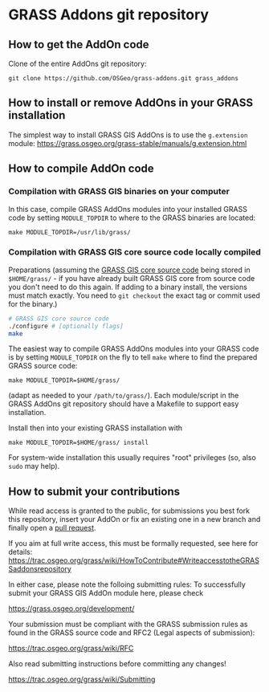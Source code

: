 # GRASS Addons git repository

## How to get the AddOn code

Clone of the entire AddOns git repository:

```
git clone https://github.com/OSGeo/grass-addons.git grass_addons
```

## How to install or remove AddOns in your GRASS installation

The simplest way to install GRASS GIS AddOns is to use the `g.extension`
module:
<https://grass.osgeo.org/grass-stable/manuals/g.extension.html>

## How to compile AddOn code

### Compilation with GRASS GIS binaries on your computer

In this case, compile GRASS AddOns modules into your installed GRASS code
by setting `MODULE_TOPDIR` to where to the GRASS binaries are located:

```
make MODULE_TOPDIR=/usr/lib/grass/
```

### Compilation with GRASS GIS core source code locally compiled

Preparations (assuming the [GRASS GIS core source code](https://github.com/OSGeo/grass)
being stored in `$HOME/grass/` - if you have already built GRASS GIS core from
source code you don't need to do this again. If adding to a binary install,
the versions must match exactly. You need to `git checkout` the exact tag
or commit used for the binary.)

```bash
# GRASS GIS core source code
./configure # [optionally flags]
make
```

The easiest way to compile GRASS AddOns modules into your GRASS code
is by setting `MODULE_TOPDIR` on the fly to tell `make` where to
find the prepared GRASS source code:

```
make MODULE_TOPDIR=$HOME/grass/
```

(adapt as needed to your `/path/to/grass/`). Each module/script in the GRASS
AddOns git repository should have a Makefile to support easy
installation.

Install then into your existing GRASS installation with

```
make MODULE_TOPDIR=$HOME/grass/ install
```

For system-wide installation this usually requires "root" privileges
(so, also `sudo` may help).

## How to submit your contributions

While read access is granted to the public, for submissions you best fork
this repository, insert your AddOn or fix an existing one in a new branch
and finally open a [pull request](https://help.github.com/en/articles/about-pull-requests).

If you aim at full write access, this must be formally requested, see here for details:
<https://trac.osgeo.org/grass/wiki/HowToContribute#WriteaccesstotheGRASSaddonsrepository>

In either case, please note the folloing submitting rules: To successfully submit your
GRASS GIS AddOn module here, please check

<https://grass.osgeo.org/development/>

Your submission must be compliant with the GRASS
submission rules as found in the GRASS source code
and RFC2 (Legal aspects of submission):

<https://trac.osgeo.org/grass/wiki/RFC>

Also read submitting instructions before committing any changes!

<https://trac.osgeo.org/grass/wiki/Submitting>
